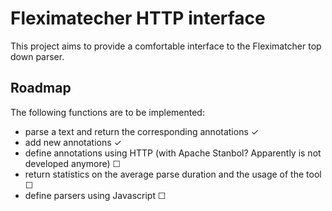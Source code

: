 Fleximatecher HTTP interface
============================

This project aims to provide a comfortable interface to the Fleximatcher top down parser.

Roadmap
-------

The following functions are to be implemented:

* parse a text and return the corresponding annotations ✓
* add new annotations ✓
* define annotations using HTTP (with Apache Stanbol? Apparently is not developed anymore) ☐
* return statistics on the average parse duration and the usage of the tool ☐
* define parsers using Javascript ☐